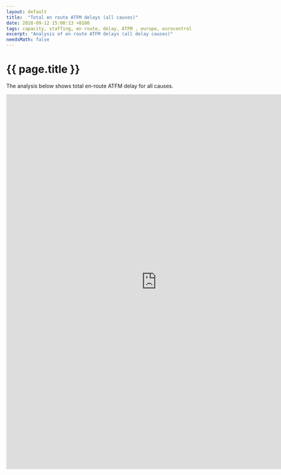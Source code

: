 ```yaml
---
layout: default
title:  "Total en route ATFM delays (all causes)"
date: 2018-09-12 15:00:13 +0100
tags: capacity, staffing, en route, delay, ATFM , europe, eurocontrol
excerpt: "Analysis of en route ATFM delays (all delay causes)"
needsMath: false
---
```


# {{ page.title }}

The analysis below shows total en-route ATFM delay for all causes.

<iframe width="800" height="1000" src="https://datastudio.google.com/embed/reporting/1ubvK_NpxN41FY3OBJpfO42ZHtRyKoJMu/page/DcbW" frameborder="0" style="border:0" allowfullscreen></iframe>